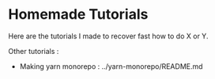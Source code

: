 # Homemade Tutorials

Here are the tutorials I made to recover fast how to do X or Y.

Other tutorials :
* Making yarn monorepo : ../yarn-monorepo/README.md

